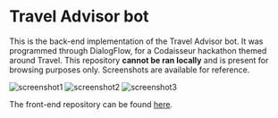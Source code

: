 # Travel Advisor bot
This is the back-end implementation of the Travel Advisor bot. It was programmed through DialogFlow, for a Codaisseur hackathon themed around Travel.
This repository **cannot be ran locally** and is present for browsing purposes only. Screenshots are available for reference.

![screenshot1](https://i.ibb.co/jLtgFcg/Screenshot-from-2019-12-13-12-23-54.png)
![screenshot2](https://i.ibb.co/CntTpb8/Screenshot-from-2019-12-13-12-24-51.png)
![screenshot3](https://i.ibb.co/F47Fmw6/Screenshot-from-2019-12-13-12-25-21.png)

The front-end repository can be found [here](https://github.com/mbosselut/travelAdvisorBot-client).
